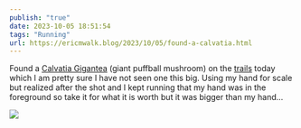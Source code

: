 ```yaml
---
publish: "true"
date: 2023-10-05 18:51:54
tags: "Running"
url: https://ericmwalk.blog/2023/10/05/found-a-calvatia.html
---
```


Found a [Calvatia Gigantea](https://en.m.wikipedia.org/wiki/Calvatia_gigantea) (giant puffball mushroom) on the [trails](https://ericmwalk.blog/2023/10/05/lets-just-say.html) today which I am pretty sure I have not seen one this big. Using my hand for scale but realized after the shot and I kept running that my hand was in the foreground so take it for what it is worth but it was bigger than my hand…

![](https://ericmwalk.blog/uploads/2023/2433ead4-7df7-4469-9657-da82723766ef.jpg)

